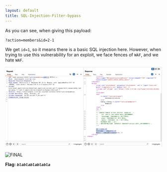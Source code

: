 ```yaml
---
layout: default
title: SQL-Injection-Filter-bypass
---
```


As you can see, when giving this payload:
```
?action=members&id=2-1
```
We get `id=1`, so it means there is a basic SQL injection here.
However, when trying to use this vulnerability for an exploit, we face fences of `WAF`, and we hate `WAF`.

![basic Sqli](./images/SQL-Injection-Filter-bypass_basic_sqli.png)



![FINAL](./images/)

**Flag:** **_`blablablablabla`_**